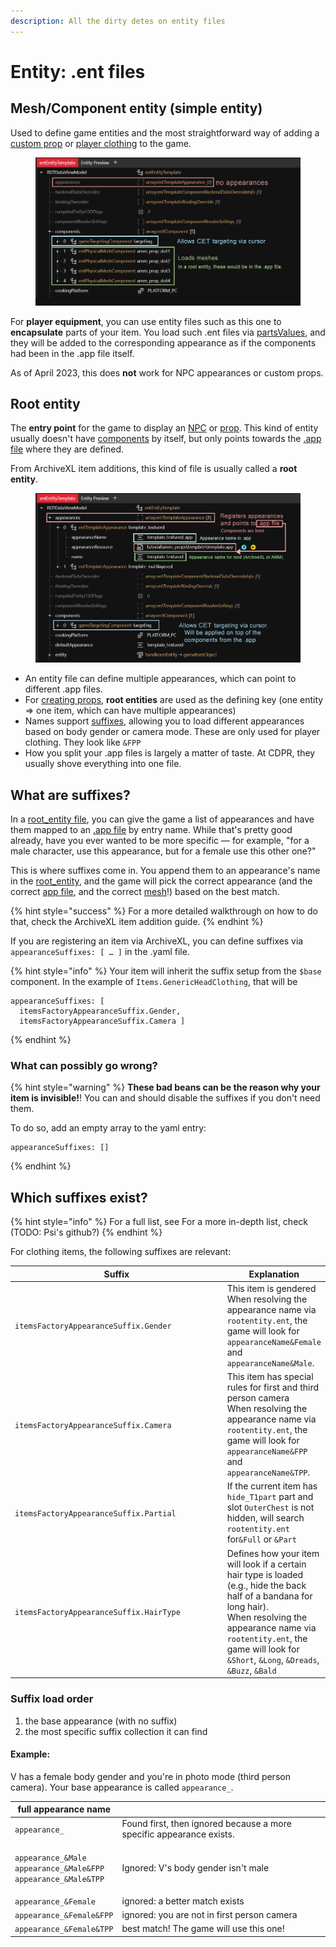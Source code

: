 ```yaml
---
description: All the dirty detes on entity files
---
```


# Entity: .ent files

## Mesh/Component entity (simple entity)

Used to define game entities and the most straightforward way of adding a [custom prop](../modding-guides/everything-else/custom-props.md) or [player clothing](../modding-guides/items-equipment/adding-new-items/) to the game.

<figure><img src="../../.gitbook/assets/mesh_entity.png" alt=""><figcaption></figcaption></figure>

For **player equipment**, you can use entity files such as this one to **encapsulate** parts of your item. You load such .ent files via [partsValues](../modding-guides/items-equipment/adding-new-items/#mesh\_entity.ent), and they will be added to the corresponding appearance as if the components had been in the .app file itself.

As of April 2023, this does **not** work for NPC appearances or custom props.

## Root entity

The **entry point** for the game to display an [NPC](../modding-guides/npcs/appearances-change-the-looks.md#the-.ent-file) or [prop](../modding-guides/everything-else/custom-props.md). This kind of entity usually doesn't have [components](components/) by itself, but only points towards the [.app file](entity-.ent-files.md#.app-appearance-definition) where they are defined.&#x20;

From ArchiveXL item additions, this kind of file is usually called a **root entity**.

<figure><img src="../../.gitbook/assets/root_entity.png" alt=""><figcaption></figcaption></figure>

* An entity file can define multiple appearances, which can point to different .app files.&#x20;
* For [creating props](../modding-guides/everything-else/custom-props.md), **root entities** are used as the defining key (one entity => one item, which can have multiple appearances)
* Names support [suffixes](../modding-guides/items-equipment/adding-new-items/#suffixes-and-whether-you-need-them), allowing you to load different appearances based on body gender or camera mode. These are only used for player clothing. They look like `&FPP`
* How you split your .app files is largely a matter of taste. At CDPR, they usually shove everything into one file.



## What are suffixes?

In a [root\_entity file](entity-.ent-files.md#root-entity), you can give the game a list of appearances and have them mapped to an [.app file](../references-lists-and-overviews/vehicles/archive/.app-file-appearanceresource.md) by entry name. While that's pretty good already, have you ever wanted to be more specific — for example, "for a male character, use this appearance, but for a female use this other one?"

This is where suffixes come in. You append them to an appearance's name in the [root\_entity](entity-.ent-files.md#root-entity), and the game will pick the correct appearance (and the correct [app file](../references-lists-and-overviews/vehicles/archive/.app-file-appearanceresource.md), and the correct [mesh](broken-reference)!) based on the best match.

{% hint style="success" %}
For a more detailed walkthrough on how to do that, check the ArchiveXL item addition guide.
{% endhint %}

If you are registering an item via ArchiveXL, you can define suffixes via  `appearanceSuffixes: [ … ]` in the .yaml file.

{% hint style="info" %}
Your item will inherit the suffix setup from the `$base` component. In the example of `Items.GenericHeadClothing`, that will be

```
appearanceSuffixes: [ 
  itemsFactoryAppearanceSuffix.Gender, 
  itemsFactoryAppearanceSuffix.Camera ]  
```
{% endhint %}

### What can possibly go wrong?

{% hint style="warning" %}
**These bad beans can be the reason why your item is invisible!**! You can and should disable the suffixes if you don't need them.

To do so, add an empty array to the yaml entry:

```
appearanceSuffixes: []
```
{% endhint %}

## Which suffixes exist?

{% hint style="info" %}
For a full list, see For a more in-depth list, check (TODO: Psi's github?)
{% endhint %}

For clothing items, the following suffixes are relevant:

<table><thead><tr><th width="421">Suffix</th><th>Explanation</th></tr></thead><tbody><tr><td><code>itemsFactoryAppearanceSuffix.Gender</code></td><td>This item is gendered<br>When resolving the appearance name via <code>rootentity.ent</code>, the game will look for <code>appearanceName&#x26;Female</code> and <code>appearanceName&#x26;Male</code>.</td></tr><tr><td><code>itemsFactoryAppearanceSuffix.Camera</code></td><td>This item has special rules for first and third person camera<br>When resolving the appearance name via <code>rootentity.ent</code>, the game will look for <code>appearanceName&#x26;FPP</code> and <code>appearanceName&#x26;TPP</code>.</td></tr><tr><td><code>itemsFactoryAppearanceSuffix.Partial</code></td><td>If the current item has <code>hide_T1part</code> part and slot <code>OuterChest</code> is not hidden, will search <code>rootentity.ent</code> for<code>&#x26;Full</code> or <code>&#x26;Part</code></td></tr><tr><td><code>itemsFactoryAppearanceSuffix.HairType</code></td><td>Defines how your item will look if a certain hair type is loaded (e.g., hide the back half of a bandana for long hair).<br>When resolving the appearance name via <code>rootentity.ent</code>, the game will look for <code>&#x26;Short</code>, <code>&#x26;Long</code>, <code>&#x26;Dreads</code>, <code>&#x26;Buzz</code>, <code>&#x26;Bald</code></td></tr></tbody></table>



### Suffix load order

1. the base appearance (with no suffix)
2. the most specific suffix collection it can find

#### Example:&#x20;

V has a female body gender and you're in photo mode (third person camera). Your base appearance is called `appearance_`.

| full appearance name                                                                                                                    |                                                                      |
| --------------------------------------------------------------------------------------------------------------------------------------- | -------------------------------------------------------------------- |
| `appearance_`                                                                                                                           | Found first, then ignored because a more specific appearance exists. |
| <p><code>appearance_&#x26;Male</code><br><code>appearance_&#x26;Male&#x26;FPP</code><br><code>appearance_&#x26;Male&#x26;TPP</code></p> | Ignored: V's body gender isn't male                                  |
| `appearance_&Female`                                                                                                                    | ignored: a better match exists                                       |
| `appearance_&Female&FPP`                                                                                                                | ignored: you are not in first person camera                          |
| `appearance_&Female&TPP`                                                                                                                | best match! The game will use this one!                              |

